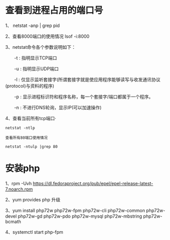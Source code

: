 # 查看到进程占用的端口号
1、	netstat -anp | grep pid

2、查看8000端口的使用情况
lsof -i:8000

3、netstat命令各个参数说明如下：

　　-t : 指明显示TCP端口

　　-u : 指明显示UDP端口

　　-l : 仅显示监听套接字(所谓套接字就是使应用程序能够读写与收发通讯协议(protocol)与资料的程序)

　　-p : 显示进程标识符和程序名称，每一个套接字/端口都属于一个程序。

　　-n : 不进行DNS轮询，显示IP(可以加速操作)

4、查看当前所有tcp端口·

	netstat -ntlp  

	查看所有80端口使用情况

	netstat -ntulp |grep 80  


# 安装php

1、rpm -Uvh https://dl.fedoraproject.org/pub/epel/epel-release-latest-7.noarch.rpm

2、yum provides php 升级

3、yum install php72w php72w-fpm php72w-cli php72w-common php72w-devel php72w-gd php72w-pdo php72w-mysql php72w-mbstring php72w-bcmath 

4、systemctl start php-fpm